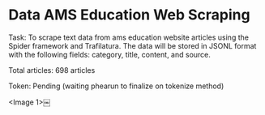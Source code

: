 # Data AMS Education Web Scraping

Task: To scrape text data from ams education website articles using the Spider framework and Trafilatura. The data will be stored in JSONL format with the following fields: category, title, content, and source.

Total articles: 698 articles

Token: Pending (waiting phearun to finalize on tokenize method)

<Image 1>￼
